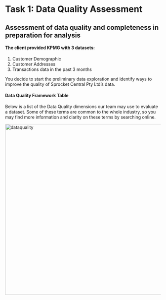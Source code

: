 # Task 1: Data Quality Assessment

## Assessment of data quality and completeness in preparation for analysis

#### The client provided KPMG with 3 datasets:

1. Customer Demographic
2. Customer Addresses
3. Transactions data in the past 3 months

You decide to start the preliminary data exploration and identify ways to improve the quality of Sprocket Central Pty Ltd’s data.

#### Data Quality Framework Table

Below is a list of the Data Quality dimensions our team may use to evaluate a dataset.
Some of these terms are common to the whole industry, so you may find more information and clarity on these terms by searching online.

<img width="551" alt="dataquality" src="https://user-images.githubusercontent.com/19407823/94490285-a4ebb400-0203-11eb-9cc7-dd4c2e80480c.png">
